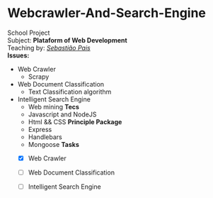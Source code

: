 # Webcrawler-And-Search-Engine
School Project <br>
Subject: **Plataform of Web Development** <br>
Teaching by: [_Sebastião Pais_](https:github.com/sebastiaopais.github.io)<br>
**Issues:**
- Web Crawler
  - Scrapy
- Web Document Classification
  - Text Classification algorithm
- Intelligent Search Engine
  - Web mining
**Tecs**
  - Javascript and NodeJS
  - Html && CSS
**Principle Package**
  - Express
  - Handlebars
  - Mongoose
**Tasks**
  - [x] Web Crawler
  - [ ] Web Document Classification
  - [ ] Intelligent Search Engine
 
  

